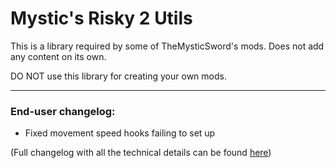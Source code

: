 # Mystic's Risky 2 Utils
This is a library required by some of TheMysticSword's mods. Does not add any content on its own.

DO NOT use this library for creating your own mods.

---
### End-user changelog:
* Fixed movement speed hooks failing to set up
  
(Full changelog with all the technical details can be found [here](https://github.com/TheMysticSword/MysticsRisky2Utils/blob/main/CHANGELOG.md))
